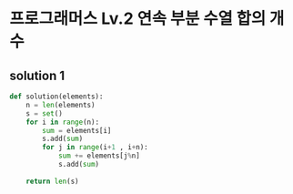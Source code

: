 # 프로그래머스 Lv.2 연속 부분 수열 합의 개수

## solution 1

```python
def solution(elements):
    n = len(elements)
    s = set()
    for i in range(n):
        sum = elements[i]
        s.add(sum)
        for j in range(i+1 , i+n):
            sum += elements[j%n]
            s.add(sum)
        
    return len(s)
```